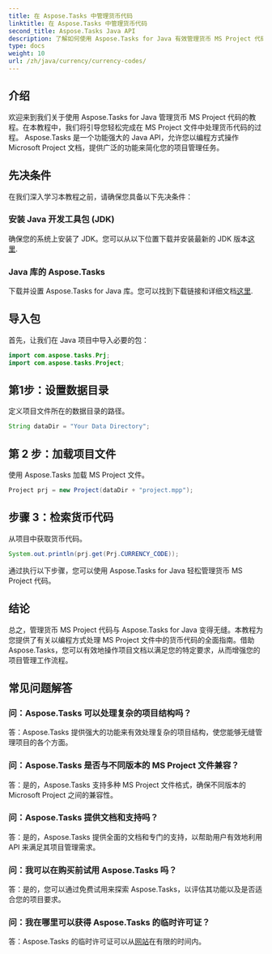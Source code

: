 ```yaml
---
title: 在 Aspose.Tasks 中管理货币代码
linktitle: 在 Aspose.Tasks 中管理货币代码
second_title: Aspose.Tasks Java API
description: 了解如何使用 Aspose.Tasks for Java 有效管理货币 MS Project 代码。轻松简化您的项目管理任务。
type: docs
weight: 10
url: /zh/java/currency/currency-codes/
---
```

## 介绍
欢迎来到我们关于使用 Aspose.Tasks for Java 管理货币 MS Project 代码的教程。在本教程中，我们将引导您轻松完成在 MS Project 文件中处理货币代码的过程。 Aspose.Tasks 是一个功能强大的 Java API，允许您以编程方式操作 Microsoft Project 文档，提供广泛的功能来简化您的项目管理任务。
## 先决条件
在我们深入学习本教程之前，请确保您具备以下先决条件：
### 安装 Java 开发工具包 (JDK)
确保您的系统上安装了 JDK。您可以从以下位置下载并安装最新的 JDK 版本[这里](https://www.oracle.com/java/technologies/javase-jdk11-downloads.html).
### Java 库的 Aspose.Tasks
下载并设置 Aspose.Tasks for Java 库。您可以找到下载链接和详细文档[这里](https://reference.aspose.com/tasks/java/).

## 导入包
首先，让我们在 Java 项目中导入必要的包：
```java
import com.aspose.tasks.Prj;
import com.aspose.tasks.Project;
```

## 第1步：设置数据目录
定义项目文件所在的数据目录的路径。
```java
String dataDir = "Your Data Directory";
```
## 第 2 步：加载项目文件
使用 Aspose.Tasks 加载 MS Project 文件。
```java
Project prj = new Project(dataDir + "project.mpp");
```
## 步骤 3：检索货币代码
从项目中获取货币代码。
```java
System.out.println(prj.get(Prj.CURRENCY_CODE));
```
通过执行以下步骤，您可以使用 Aspose.Tasks for Java 轻松管理货币 MS Project 代码。

## 结论
总之，管理货币 MS Project 代码与 Aspose.Tasks for Java 变得无缝。本教程为您提供了有关以编程方式处理 MS Project 文件中的货币代码的全面指南。借助 Aspose.Tasks，您可以有效地操作项目文档以满足您的特定要求，从而增强您的项目管理工作流程。
## 常见问题解答
### 问：Aspose.Tasks 可以处理复杂的项目结构吗？
答：Aspose.Tasks 提供强大的功能来有效处理复杂的项目结构，使您能够无缝管理项目的各个方面。
### 问：Aspose.Tasks 是否与不同版本的 MS Project 文件兼容？
答：是的，Aspose.Tasks 支持多种 MS Project 文件格式，确保不同版本的 Microsoft Project 之间的兼容性。
### 问：Aspose.Tasks 提供文档和支持吗？
答：是的，Aspose.Tasks 提供全面的文档和专门的支持，以帮助用户有效地利用 API 来满足其项目管理需求。
### 问：我可以在购买前试用 Aspose.Tasks 吗？
答：是的，您可以通过免费试用来探索 Aspose.Tasks，以评估其功能以及是否适合您的项目要求。
### 问：我在哪里可以获得 Aspose.Tasks 的临时许可证？
答：Aspose.Tasks 的临时许可证可以从[网站](https://purchase.aspose.com/temporary-license/)在有限的时间内。